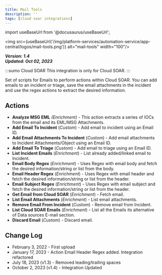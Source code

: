 ```yaml
---
title: Mail Tools
description: ''
tags: [cloud soar integrations]
---
```

import useBaseUrl from '@docusaurus/useBaseUrl';

<img src={useBaseUrl('/img/platform-services/automation-service/app-central/logos/mail-tools.png')} alt="mail-tools" width="100"/>

***Version: 1.4  
Updated: Oct 02, 2023***

:::sumo Cloud SOAR
This integration is only for Cloud SOAR.
:::

Set of scripts for Emails to perform actions within Cloud SOAR. You can add emails to an incident or triage, save the email attachments in the incident and use the regex actions to extract the desired information.

## Actions

* **Analyze MSG EML** *(Enrichment)* - This action extracts a series of IOCs from the email and its EML/MSG Attachments.
* **Add Email To Incident** (*Custom*) - Add email to incident using an Email ID.
* **Add Email Attachments To Incident** (*Custom*) - Add email attachments to Incident Attachments/Object using an Email ID.
* **Add Email To Triage** (*Custom*) - Add email to triage using an Email ID.
* **List Incident Emails** (*Enrichment*) - List already added/linked email to Incident.
* **Email Body Regex** (*Enrichment*) - Uses Regex with email body and fetch the desired information/string or list from the body.
* **Email Header Regex** (*Enrichment*) - Uses Regex with email header and fetch the desired information/string or list from the header.
* **Email Subject Regex** (*Enrichment*) - Uses Regex with email subject and fetch the desired information/string or list from the header.
* **Get Email from Cloud SOAR** (*Enrichment*) - Fetch email.
* **List Email Attachments** (*Enrichment*) - List email attachments.
* **Remove Email From Incident** (*Custom*) - Remove email from Incident.
* **List Cloud SOAR Emails** (*Enrichment*) - List all the Emails its alternative of Data sources E-mail section.
* **Discard Email** (*Custom*) - Discard email.

## Change Log

* February 3, 2022 - First upload
* January 17, 2023 - Action Email Header Regex added. Integration refactored
* July 18, 2023 (v1.3) - Removed leading/trailing spaces
* October 2, 2023 (v1.4) - Integration Updated
